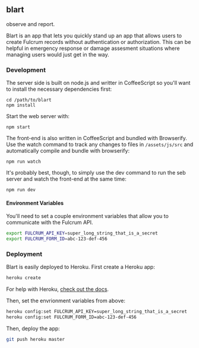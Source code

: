 ## blart

observe and report.

Blart is an app that lets you quickly stand up an app that allows users to create Fulcrum records without authentication or authorization. This can be helpful in emergency response or damage assesment situations where managing users would just get in the way.

### Development

The server side is built on node.js and writter in CoffeeScript so you'll want to install the necessary dependencies first:

```
cd /path/to/blart
npm install
```

Start the web server with:

```
npm start
```

The front-end is also written in CoffeeScript and bundled with Browserify. Use the watch command to track any changes to files in `/assets/js/src` and automatically compile and bundle with browserify:

```
npm run watch
```

It's probably best, though, to simply use the dev command to run the seb server and watch the front-end at the same time:

```
npm run dev
```

#### Environment Variables

You'll need to set a couple environment variables that allow you to communicate with the Fulcrum API.

```bash
export FULCRUM_API_KEY=super_long_string_that_is_a_secret
export FULCRUM_FORM_ID=abc-123-def-456
```

### Deployment

Blart is easily deployed to Heroku. First create a Heroku app:

```bash
heroku create
```

For help with Heroku, [check out the docs](https://devcenter.heroku.com/articles/getting-started-with-nodejs#introduction).

Then, set the envrionment variables from above:

```bash
heroku config:set FULCRUM_API_KEY=super_long_string_that_is_a_secret
heroku config:set FULCRUM_FORM_ID=abc-123-def-456
```

Then, deploy the app:

```bash
git push heroku master
```
